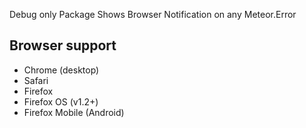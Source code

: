 Debug only Package
Shows Browser Notification on any Meteor.Error


Browser support
---------------------------------------

- Chrome (desktop)
- Safari
- Firefox
- Firefox OS (v1.2+)
- Firefox Mobile (Android)